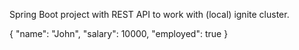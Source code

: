 Spring Boot project with REST API to work with (local) ignite cluster.

{
    "name": "John",
    "salary": 10000,
    "employed": true
}